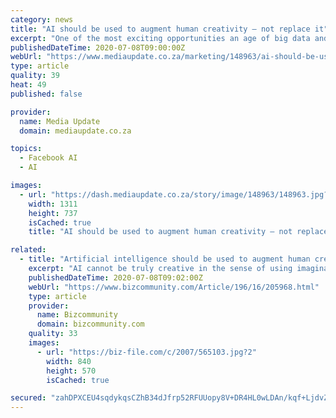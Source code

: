 ```yaml
---
category: news
title: "AI should be used to augment human creativity — not replace it"
excerpt: "One of the most exciting opportunities an age of big data and AI holds for marketers is the ability to hyper-personalise advertising on a massive scale, says Natascha Torres, digital strategist at DataCore Media."
publishedDateTime: 2020-07-08T09:00:00Z
webUrl: "https://www.mediaupdate.co.za/marketing/148963/ai-should-be-used-to-augment-human-creativity--not-replace-it"
type: article
quality: 39
heat: 49
published: false

provider:
  name: Media Update
  domain: mediaupdate.co.za

topics:
  - Facebook AI
  - AI

images:
  - url: "https://dash.mediaupdate.co.za/story/image/148963/148963.jpg?v=637298138184931677"
    width: 1311
    height: 737
    isCached: true
    title: "AI should be used to augment human creativity — not replace it"

related:
  - title: "Artificial intelligence should be used to augment human creativity - not replace it"
    excerpt: "AI cannot be truly creative in the sense of using imagination to develop truly original ideas and make something. AI systems are limited by the original datasets humans give them to learn from. So, the question shouldn't be technology or creativity,"
    publishedDateTime: 2020-07-08T09:02:00Z
    webUrl: "https://www.bizcommunity.com/Article/196/16/205968.html"
    type: article
    provider:
      name: Bizcommunity
      domain: bizcommunity.com
    quality: 33
    images:
      - url: "https://biz-file.com/c/2007/565103.jpg?2"
        width: 840
        height: 570
        isCached: true

secured: "zahDPXCEU4sqdykqsCZhB34dJfrp52RFUUopy8V+DR4HL0wLDAn/kqf+LjdvZd/EvJlIRyDMMlSpB6cDU3Q++gC+25D57QKkMtY5B0/bS4yd142kNhTKXUFS9Jy/dViWJBTlvHiA+F7LqkwMjJzEie5kuqLNb/ifH2Er/Vj1738dF5ZY8tKYt7/JDWT8dUy69tIQ5FbFutc+htzDQQwbpZR0/Zv6shigv8H5i50VWP5AECcL1w3MUA9dGlHGPyVxkS7aCmBoxd/OpL9StCF2ZrB5nRg2STgAOhrsh0nKk6aAWcTWL8aUGTAxdRBfjihjR+QUjdsW3qshjsL9dSq0vg==;KaQnkx5Tj2zcqYXMeDYJpw=="
---
```


